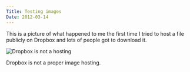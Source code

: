 ```yaml
---
Title: Testing images
Date: 2012-03-14
---
```


This is a picture of what happened to me the first time I tried to host a file publicly on Dropbox and lots of people got to download it.

![Dropbox is not a hosting](http://davtyan.org/blog-images/fail.png)

Dropbox is not a proper image hosting.
